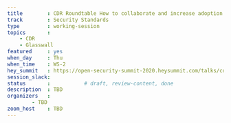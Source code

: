 ```yaml
---
title        : CDR Roundtable How to collaborate and increase adoption
track        : Security Standards
type         : working-session
topics       :
    - CDR
    - Glasswall
featured     : yes
when_day     : Thu
when_time    : WS-2
hey_summit   : https://open-security-summit-2020.heysummit.com/talks/cdr-roundtable-how-to-collaborate-and-increase-adoption/
session_slack: 
status       :           # draft, review-content, done
description  : TBD
organizers   :
        - TBD
zoom_host    : TBD
---
```

